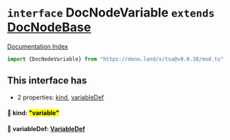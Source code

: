 # `interface` DocNodeVariable `extends` [DocNodeBase](../private.interface.DocNodeBase/README.md)

[Documentation Index](../README.md)

```ts
import {DocNodeVariable} from "https://deno.land/x/tsa@v0.0.38/mod.ts"
```

## This interface has

- 2 properties:
[kind](#-kind-variable),
[variableDef](#-variabledef-variabledef)


#### 📄 kind: <mark>"variable"</mark>



#### 📄 variableDef: [VariableDef](../interface.VariableDef/README.md)



